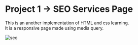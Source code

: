 <h1>Project 1 -> SEO Services Page</h1>
<p>This is an another implementation of HTML and css learning. <br> It is a responsive page made using media query. </p>

![seo](https://github.com/yash45829/HTML-CSS-PROJECT/assets/117001910/67fac696-1513-479b-ad93-1bcae9a8bb27)
